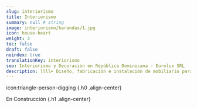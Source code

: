 ```yaml
---
slug: interiorismo
title: Interiorismo
summary: null # string
image: interiorismo/barandas/1.jpg
icon: house-heart
weight: 3
toc: false
draft: false
noindex: true
translationKey: interiorismo
seo: Interiorismo y Decoración en República Dominicana - Eurolux SRL
description: llll➤ Diseño, fabricación e instalación de mobiliario para Interiorismo y Decoración ✅ y todo tipo de envolvente y fachada ligera para su proyecto.
---
```

icon:triangle-person-digging
{.h0 .align-center}

En Construcción
{.h1  .align-center}